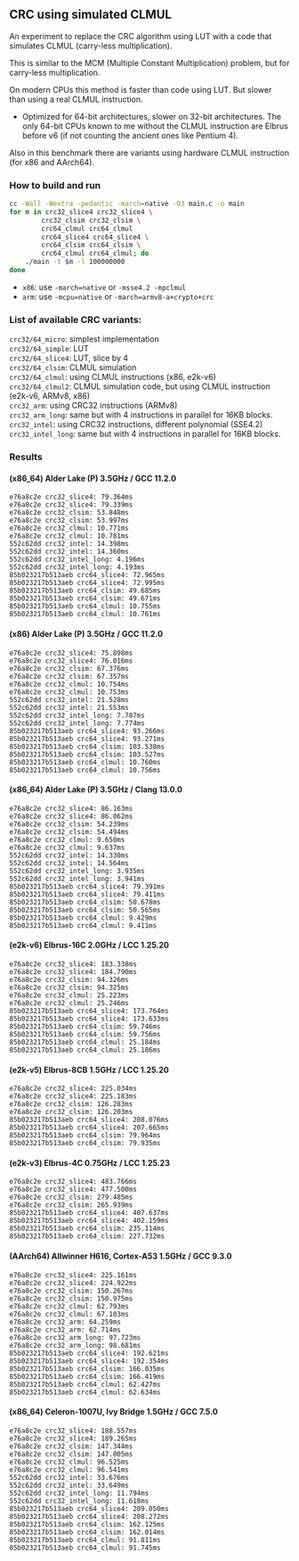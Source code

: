 ## CRC using simulated CLMUL

An experiment to replace the CRC algorithm using LUT with a code that simulates CLMUL (carry-less multiplication).

This is similar to the MCM (Multiple Constant Multiplication) problem, but for carry-less multiplication.

On modern CPUs this method is faster than code using LUT. But slower than using a real CLMUL instruction.

* Optimized for 64-bit architectures, slower on 32-bit architectures. The only 64-bit CPUs known to me without the CLMUL instruction are Elbrus before v6 (if not counting the ancient ones like Pentium 4).

Also in this benchmark there are variants using hardware CLMUL instruction (for x86 and AArch64).

### How to build and run

```bash
cc -Wall -Wextra -pedantic -march=native -O3 main.c -o main
for m in crc32_slice4 crc32_slice4 \
		crc32_clsim crc32_clsim \
		crc64_clmul crc64_clmul
		crc64_slice4 crc64_slice4 \
		crc64_clsim crc64_clsim \
		crc64_clmul crc64_clmul; do
	./main -t $m -l 100000000
done
```

* `x86`: use `-march=native` or `-msse4.2 -mpclmul`
* `arm`: use `-mcpu=native` or `-march=armv8-a+crypto+crc`

### List of available CRC variants:

`crc32/64_micro`: simplest implementation  
`crc32/64_simple`: LUT  
`crc32/64_slice4`: LUT, slice by 4  
`crc32/64_clsim`: CLMUL simulation  
`crc32/64_clmul`: using CLMUL instructions (x86, e2k-v6)  
`crc32/64_clmul2`: CLMUL simulation code, but using CLMUL instruction (e2k-v6, ARMv8, x86)  
`crc32_arm`: using CRC32 instructions (ARMv8)  
`crc32_arm_long`: same but with 4 instructions in parallel for 16KB blocks.  
`crc32_intel`: using CRC32 instructions, different polynomial (SSE4.2)  
`crc32_intel_long`: same but with 4 instructions in parallel for 16KB blocks.  

### Results

#### (x86_64) Alder Lake (P) 3.5GHz / GCC 11.2.0
```
e76a8c2e crc32_slice4: 79.364ms
e76a8c2e crc32_slice4: 79.339ms
e76a8c2e crc32_clsim: 53.848ms
e76a8c2e crc32_clsim: 53.997ms
e76a8c2e crc32_clmul: 10.771ms
e76a8c2e crc32_clmul: 10.781ms
552c62dd crc32_intel: 14.398ms
552c62dd crc32_intel: 14.360ms
552c62dd crc32_intel_long: 4.196ms
552c62dd crc32_intel_long: 4.193ms
85b023217b513aeb crc64_slice4: 72.965ms
85b023217b513aeb crc64_slice4: 72.995ms
85b023217b513aeb crc64_clsim: 49.685ms
85b023217b513aeb crc64_clsim: 49.671ms
85b023217b513aeb crc64_clmul: 10.755ms
85b023217b513aeb crc64_clmul: 10.761ms
```

#### (x86) Alder Lake (P) 3.5GHz / GCC 11.2.0
```
e76a8c2e crc32_slice4: 75.898ms
e76a8c2e crc32_slice4: 76.016ms
e76a8c2e crc32_clsim: 67.376ms
e76a8c2e crc32_clsim: 67.357ms
e76a8c2e crc32_clmul: 10.754ms
e76a8c2e crc32_clmul: 10.753ms
552c62dd crc32_intel: 21.528ms
552c62dd crc32_intel: 21.553ms
552c62dd crc32_intel_long: 7.787ms
552c62dd crc32_intel_long: 7.774ms
85b023217b513aeb crc64_slice4: 93.266ms
85b023217b513aeb crc64_slice4: 93.271ms
85b023217b513aeb crc64_clsim: 103.538ms
85b023217b513aeb crc64_clsim: 103.527ms
85b023217b513aeb crc64_clmul: 10.760ms
85b023217b513aeb crc64_clmul: 10.756ms
```

#### (x86_64) Alder Lake (P) 3.5GHz / Clang 13.0.0
```
e76a8c2e crc32_slice4: 86.163ms
e76a8c2e crc32_slice4: 86.062ms
e76a8c2e crc32_clsim: 54.239ms
e76a8c2e crc32_clsim: 54.494ms
e76a8c2e crc32_clmul: 9.650ms
e76a8c2e crc32_clmul: 9.637ms
552c62dd crc32_intel: 14.330ms
552c62dd crc32_intel: 14.564ms
552c62dd crc32_intel_long: 3.935ms
552c62dd crc32_intel_long: 3.941ms
85b023217b513aeb crc64_slice4: 79.391ms
85b023217b513aeb crc64_slice4: 79.411ms
85b023217b513aeb crc64_clsim: 50.678ms
85b023217b513aeb crc64_clsim: 50.565ms
85b023217b513aeb crc64_clmul: 9.429ms
85b023217b513aeb crc64_clmul: 9.411ms
```

#### (e2k-v6) Elbrus-16C 2.0GHz / LCC 1.25.20
```
e76a8c2e crc32_slice4: 183.338ms
e76a8c2e crc32_slice4: 184.790ms
e76a8c2e crc32_clsim: 94.326ms
e76a8c2e crc32_clsim: 94.325ms
e76a8c2e crc32_clmul: 25.223ms
e76a8c2e crc32_clmul: 25.246ms
85b023217b513aeb crc64_slice4: 173.764ms
85b023217b513aeb crc64_slice4: 173.633ms
85b023217b513aeb crc64_clsim: 59.746ms
85b023217b513aeb crc64_clsim: 59.756ms
85b023217b513aeb crc64_clmul: 25.184ms
85b023217b513aeb crc64_clmul: 25.186ms
```

#### (e2k-v5) Elbrus-8CB 1.5GHz / LCC 1.25.20
```
e76a8c2e crc32_slice4: 225.034ms
e76a8c2e crc32_slice4: 225.183ms
e76a8c2e crc32_clsim: 126.283ms
e76a8c2e crc32_clsim: 126.203ms
85b023217b513aeb crc64_slice4: 208.076ms
85b023217b513aeb crc64_slice4: 207.665ms
85b023217b513aeb crc64_clsim: 79.964ms
85b023217b513aeb crc64_clsim: 79.935ms
```

#### (e2k-v3) Elbrus-4C 0.75GHz / LCC 1.25.23
```
e76a8c2e crc32_slice4: 483.766ms
e76a8c2e crc32_slice4: 477.500ms
e76a8c2e crc32_clsim: 279.485ms
e76a8c2e crc32_clsim: 265.939ms
85b023217b513aeb crc64_slice4: 407.637ms
85b023217b513aeb crc64_slice4: 402.159ms
85b023217b513aeb crc64_clsim: 235.114ms
85b023217b513aeb crc64_clsim: 227.732ms
```

#### (AArch64) Allwinner H616, Cortex-A53 1.5GHz / GCC 9.3.0
```
e76a8c2e crc32_slice4: 225.161ms
e76a8c2e crc32_slice4: 224.922ms
e76a8c2e crc32_clsim: 150.267ms
e76a8c2e crc32_clsim: 150.975ms
e76a8c2e crc32_clmul: 62.793ms
e76a8c2e crc32_clmul: 67.103ms
e76a8c2e crc32_arm: 64.259ms
e76a8c2e crc32_arm: 62.714ms
e76a8c2e crc32_arm_long: 97.723ms
e76a8c2e crc32_arm_long: 98.681ms
85b023217b513aeb crc64_slice4: 192.621ms
85b023217b513aeb crc64_slice4: 192.354ms
85b023217b513aeb crc64_clsim: 166.035ms
85b023217b513aeb crc64_clsim: 166.419ms
85b023217b513aeb crc64_clmul: 62.427ms
85b023217b513aeb crc64_clmul: 62.634ms
```

#### (x86_64) Celeron-1007U, Ivy Bridge 1.5GHz / GCC 7.5.0
```
e76a8c2e crc32_slice4: 188.557ms
e76a8c2e crc32_slice4: 189.265ms
e76a8c2e crc32_clsim: 147.344ms
e76a8c2e crc32_clsim: 147.005ms
e76a8c2e crc32_clmul: 96.525ms
e76a8c2e crc32_clmul: 96.541ms
552c62dd crc32_intel: 33.676ms
552c62dd crc32_intel: 33.649ms
552c62dd crc32_intel_long: 11.794ms
552c62dd crc32_intel_long: 11.618ms
85b023217b513aeb crc64_slice4: 209.050ms
85b023217b513aeb crc64_slice4: 208.272ms
85b023217b513aeb crc64_clsim: 162.125ms
85b023217b513aeb crc64_clsim: 162.014ms
85b023217b513aeb crc64_clmul: 91.811ms
85b023217b513aeb crc64_clmul: 91.745ms
```

